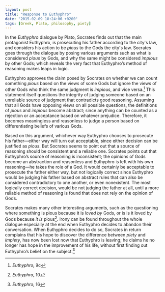 ```yaml
---
layout: post
title: "Response to Euthyphro"
date: "2015-02-09 18:24:06 +0200"
tags: [Greek, Plato, philosophy, piety]
---
```


In the _Euthyphro_ dialogue by Plato, Socrates finds out that the main protagonist Euthyphro, is prosecuting his father according to the city's law, and considers his action to be _pious_ to the Gods the city's law. Socrates goes through the dialogue by posing various arguments such as what is considered _pious_ by Gods, and why the same might be considered _impious_ by other Gods; which reveals the very fact that Euthyphro’s method of reasoning makes leaps in logic.

Euthyphro approves the claim posed by Socrates on whether we can count something _pious_ based on the views of some Gods but ignore the views of other Gods who think the same judgment is _impious_, and vice versa.[^1] This statement itself questions the integrity of judging someone based on an unreliable source of judgment that contradicts good reasoning. Assuming that all Gods have opposing views on all possible questions, the definitions of _pious_ and _impious_ become abstract; since anything can be counted as a rejection or an acceptance based on whatever prejudice. Therefore, it becomes meaningless and reasonless to judge a person based on differentiating beliefs of various Gods.

Based on this argument, whichever way Euthyphro chooses to prosecute his father—either way will turn out acceptable, since either decision can be justified as *pious*. But Socrates seems to point out that a source of reasoning should be consistent and a reliable one. Socrates points out that Euthyphro’s source of reasoning is inconsistent; the opinions of Gods become an abstraction and reasonless and Euthyphro is left with his own reasoning—he takes the role of a God. It would certainly be acceptable to prosecute the father either way, but not logically correct since Euthyphro would be judging his father based on abstract rules that can also be considered contradictory to one another, or even nonexistent. The most logically correct decision, would be not judging the father at all, until a more reliable method of reasoning is found that does not rely on the opinion of Gods.

Socrates makes many other interesting arguments, such as the questioning where something is pious because it is *loved by* Gods, or is is it loved by Gods because *it is* pious[^2]. Irony can be found throughout the whole dialogue especially at the end when Euthyphro decides to abandon their conversation. When Euthyphro decides to do so, Socrates in return complains that his hope to discover the difference between _piety_ and _impiety_, has now been lost now that Euthyphro is leaving; he claims he no longer has hope in the improvement of his life, without first finding out Euthyphro’s belief on the subject.[^3]

[^1]: _Euthyphro_, 9c
[^2]: _Euthyphro_, 10
[^3]: _Euthyphro_, 16
